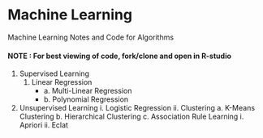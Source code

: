 # Machine Learning
Machine Learning Notes and Code for Algorithms

#### NOTE : For best viewing of code, fork/clone and open in R-studio

1. Supervised Learning 
    1. Linear Regression
        + a. Multi-Linear Regression
        + b. Polynomial Regression
2. Unsupervised Learning
  i. Logistic Regression
 ii. Clustering
     a. K-Means Clustering
     b. Hierarchical Clustering
     c. Association Rule Learning
        i. Apriori
       ii. Eclat
